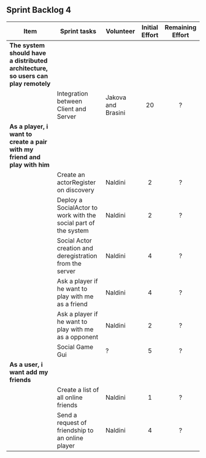 ## Sprint Backlog 4

|Item | Sprint tasks | Volunteer | Initial Effort | Remaining Effort
|--------|---------------------------|----------|:----:|:---:|
|**The system should have a distributed architecture, so users can play remotely**|||||
| | Integration between Client and Server | Jakova and Brasini | 20 | ?|
|**As a player, i want to create a pair with my friend and play with him**|||||
| | Create an actorRegister on discovery | Naldini | 2 | ?|
| | Deploy a SocialActor to work with the social part of the system| Naldini | 2 | ?|
| | Social Actor creation and deregistration from the server | Naldini | 4 | ?|
| | Ask a player if he want to play with me as a friend | Naldini | 4 | ?|
| | Ask a player if he want to play with me as a opponent | Naldini | 2 | ?|
| | Social Game Gui | ? | 5 | ?|
|**As a user, i want add my friends**|||||
| | Create a list of all online friends | Naldini | 1 | ?|
| | Send a request of friendship to an online player| Naldini | 4 | ?|
